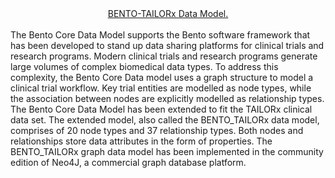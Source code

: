 <center><u>BENTO-TAILORx Data Model.</u></center>
<br>The Bento Core Data Model supports the Bento software framework that has been developed to stand up data sharing platforms for clinical trials and research programs. Modern clinical trials and research programs generate large volumes of complex biomedical data types. To address this complexity, the Bento Core Data model uses a graph structure to model a clinical trial workflow.  Key trial entities are modelled as node types, while the association between nodes are explicitly modelled as relationship types. 
<br>The Bento Core Data Model has been extended to fit the TAILORx clinical data set. The extended model, also called the BENTO_TAILORx data model, comprises of 20 node types and 37 relationship types. Both nodes and relationships store data attributes in the form of properties. The BENTO_TAILORx graph data model has been implemented in the community edition of Neo4J, a commercial graph database platform.

